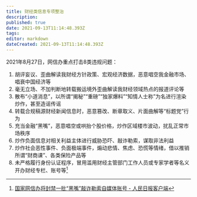 ```yaml
---
title: 财经类信息专项整治
description: 
published: true
date: 2021-09-13T11:14:48.393Z
tags:
editor: markdown
dateCreated: 2021-09-13T11:14:48.393Z
---
```


2021年8月27日，网信办重点打击8类违规问题：

1. 胡评妄议、歪曲解读我财经方针政策、宏观经济数据，恶意唱空我金融市场、唱衰中国经济等
2. 毫无立场、不加判断地转载搬运境外歪曲解读我财经领域热点的报道评论等
3. 散布“小道消息”，以所谓“揭秘”“重磅”“独家爆料”“知情人士称”为名进行渲染炒作，甚至造谣传谣
4. 转载合规稿源财经新闻信息时，恶意篡改、断章取义、片面曲解等“标题党”行为
5. 充当金融“黑嘴”，恶意唱空或哄抬个股价格，炒作区域楼市波动，扰乱正常市场秩序
6. 炒作负面信息对相关利益主体进行威胁恐吓、敲诈勒索，谋取非法利益
7. 炒作社会恶性事件、负面极端事件，煽动悲情、焦虑、恐慌等情绪，借以推销所谓“财商课”、各类保险产品等
8. 未严格履行身份认证程序，冒用滥用财经主管部门工作人员或专家学者等名义开办财经专栏、账号等[^WHR2l]

[^WHR2l]: [国家网信办将封禁一批“黑嘴”敲诈勒索自媒体账号 - 人民日报客户端](https://archive.is/WHR2l "https://china.huanqiu.com/article/44WedJ7ylyI")
